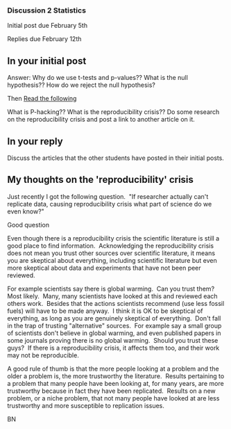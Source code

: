 ### Discussion 2 Statistics

Initial post due February 5th

Replies due February 12th

## In your initial post
Answer: Why do we use t-tests and p-values??  What is the null hypothesis??  How do we reject the null hypothesis?  

Then [Read the following](https://towardsdatascience.com/the-reproducibility-crisis-and-why-its-bad-for-ai-c8179b0f5d38)

What is P-hacking??  What is the reproducibility crisis??  Do some research on the reproducibility crisis and post a link to another article on it. 

## In your reply

Discuss the articles that the other students have posted in their initial posts.  

## My thoughts on the 'reproducibility' crisis

Just recently I got the following question.  "If researcher actually can't replicate data, causing reproducibility crisis what part of science do we even know?"

Good question  

Even though there is a reproducibility crisis the scientific literature is still a good place to find information.  Acknowledging the reproducibility crisis does not mean you trust other sources over scientific literature, it means you are skeptical about everything, including scientific literature but even more skeptical about data and experiments that have not been peer reviewed.  

For example scientists say there is global warming.  Can you trust them?  Most likely.  Many, many scientists have looked at this and reviewed each others work.  Besides that the actions scientists recommend (use less fossil fuels) will have to be made anyway.  I think it is OK to be skeptical of everything, as long as you are genuinely skeptical of everything.  Don't fall in the trap of trusting "alternative" sources.  For example say a small group of scientists don't believe in global warming, and even published papers in some journals proving there is no global warming.  Should you trust these guys?  If there is a reproducibility crisis, it affects them too, and their work may not be reproducible.  

A good rule of thumb is that the more people looking at a problem and the older a problem is, the more trustworthy the literature.  Results pertaining to a problem that many people have been looking at, for many years, are more trustworthy because in fact they have been replicated.  Results on a new problem, or a niche problem, that not many people have looked at are less trustworthy and more susceptible to replication issues. 

BN
